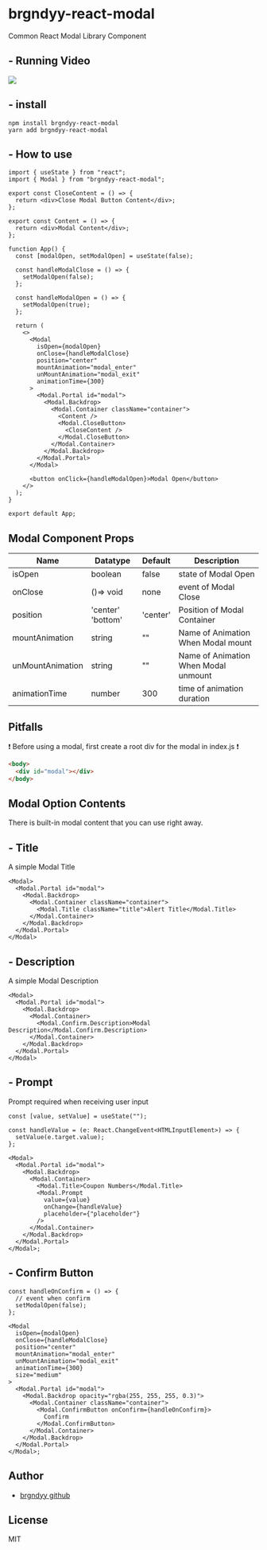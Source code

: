 # brgndyy-react-modal

Common React Modal Library Component

## - Running Video

![](https://velog.velcdn.com/images/brgndy/post/08fdf1b2-ffcb-415a-a513-b9a1fa92f11a/image.gif)

## - install

```
npm install brgndyy-react-modal
yarn add brgndyy-react-modal
```

## - How to use

```tsx
import { useState } from "react";
import { Modal } from "brgndyy-react-modal";

export const CloseContent = () => {
  return <div>Close Modal Button Content</div>;
};

export const Content = () => {
  return <div>Modal Content</div>;
};

function App() {
  const [modalOpen, setModalOpen] = useState(false);

  const handleModalClose = () => {
    setModalOpen(false);
  };

  const handleModalOpen = () => {
    setModalOpen(true);
  };

  return (
    <>
      <Modal
        isOpen={modalOpen}
        onClose={handleModalClose}
        position="center"
        mountAnimation="modal_enter"
        unMountAnimation="modal_exit"
        animationTime={300}
      >
        <Modal.Portal id="modal">
          <Modal.Backdrop>
            <Modal.Container className="container">
              <Content />
              <Modal.CloseButton>
                <CloseContent />
              </Modal.CloseButton>
            </Modal.Container>
          </Modal.Backdrop>
        </Modal.Portal>
      </Modal>

      <button onClick={handleModalOpen}>Modal Open</button>
    </>
  );
}

export default App;
```

## Modal Component Props

| Name             | Datatype          | Default  | Description                          |
| ---------------- | ----------------- | -------- | ------------------------------------ |
| isOpen           | boolean           | false    | state of Modal Open                  |
| onClose          | ()=> void         | none     | event of Modal Close                 |
| position         | 'center' 'bottom' | 'center' | Position of Modal Container          |
| mountAnimation   | string            | ""       | Name of Animation When Modal mount   |
| unMountAnimation | string            | ""       | Name of Animation When Modal unmount |
| animationTime    | number            | 300      | time of animation duration           |

## Pitfalls

❗️ Before using a modal, first create a root div for the modal in index.js ❗️

```html
<body>
  <div id="modal"></div>
</body>
```

## Modal Option Contents

There is built-in modal content that you can use right away.

## - Title

A simple Modal Title

```tsx
<Modal>
  <Modal.Portal id="modal">
    <Modal.Backdrop>
      <Modal.Container className="container">
        <Modal.Title className="title">Alert Title</Modal.Title>
      </Modal.Container>
    </Modal.Backdrop>
  </Modal.Portal>
</Modal>
```

## - Description

A simple Modal Description

```tsx
<Modal>
  <Modal.Portal id="modal">
    <Modal.Backdrop>
      <Modal.Container>
        <Modal.Confirm.Description>Modal Description</Modal.Confirm.Description>
      </Modal.Container>
    </Modal.Backdrop>
  </Modal.Portal>
</Modal>
```

## - Prompt

Prompt required when receiving user input

```tsx
const [value, setValue] = useState("");

const handleValue = (e: React.ChangeEvent<HTMLInputElement>) => {
  setValue(e.target.value);
};

<Modal>
  <Modal.Portal id="modal">
    <Modal.Backdrop>
      <Modal.Container>
        <Modal.Title>Coupon Numbers</Modal.Title>
        <Modal.Prompt
          value={value}
          onChange={handleValue}
          placeholder={"placeholder"}
        />
      </Modal.Container>
    </Modal.Backdrop>
  </Modal.Portal>
</Modal>;
```

## - Confirm Button

```tsx
const handleOnConfirm = () => {
  // event when confirm
  setModalOpen(false);
};

<Modal
  isOpen={modalOpen}
  onClose={handleModalClose}
  position="center"
  mountAnimation="modal_enter"
  unMountAnimation="modal_exit"
  animationTime={300}
  size="medium"
>
  <Modal.Portal id="modal">
    <Modal.Backdrop opacity="rgba(255, 255, 255, 0.3)">
      <Modal.Container className="container">
        <Modal.ConfirmButton onConfirm={handleOnConfirm}>
          Confirm
        </Modal.ConfirmButton>
      </Modal.Container>
    </Modal.Backdrop>
  </Modal.Portal>
</Modal>;
```

## Author

- [brgndyy github](https://github.com/brgndyy)

## License

MIT

